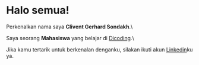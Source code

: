 # Halo semua! 

Perkenalkan nama saya **Clivent Gerhard Sondakh**.\

Saya seorang **Mahasiswa** yang belajar di [Dicoding](https://www.dicoding.com/).\

Jika kamu tertarik untuk berkenalan denganku, silakan ikuti akun [Linkedin](https://www.linkedin.com/in/cliventsondakh24/)ku ya.

